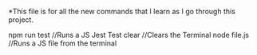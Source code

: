 *This file is for all the new commands that I learn as I go through this project. 

npm run test //Runs a JS Jest Test
clear //Clears the Terminal
node file.js //Runs a JS file from the terminal
